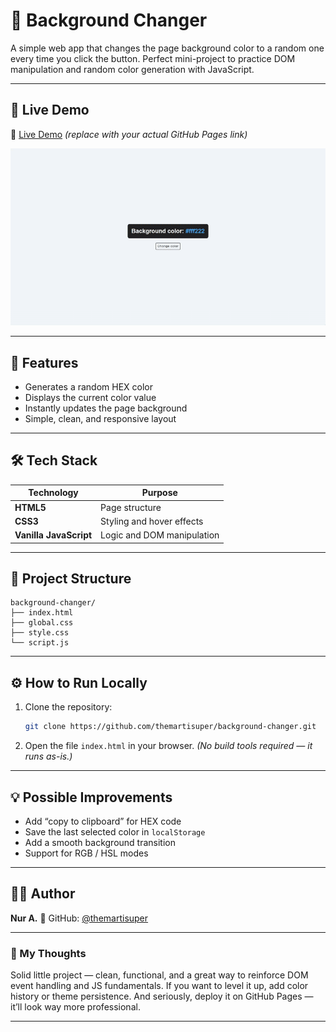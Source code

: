 # 🎨 Background Changer

A simple web app that changes the page background color to a random one every time you click the button.
Perfect mini-project to practice DOM manipulation and random color generation with JavaScript.

---

## 🚀 Live Demo

🔗 [Live Demo](https://themartisuper.github.io/background-changer)
*(replace with your actual GitHub Pages link)*

![preview](https://github.com/themartisuper/background-changer/blob/main/preview.gif)

---

## 🧠 Features

* Generates a random HEX color
* Displays the current color value
* Instantly updates the page background
* Simple, clean, and responsive layout

---

## 🛠️ Tech Stack

| Technology             | Purpose                    |
| ---------------------- | -------------------------- |
| **HTML5**              | Page structure             |
| **CSS3**               | Styling and hover effects  |
| **Vanilla JavaScript** | Logic and DOM manipulation |

---

## 📂 Project Structure

```
background-changer/
├── index.html
├── global.css
├── style.css
└── script.js
```

---

## ⚙️ How to Run Locally

1. Clone the repository:

   ```bash
   git clone https://github.com/themartisuper/background-changer.git
   ```
2. Open the file `index.html` in your browser.
   *(No build tools required — it runs as-is.)*

---

## 💡 Possible Improvements

* Add “copy to clipboard” for HEX code
* Save the last selected color in `localStorage`
* Add a smooth background transition
* Support for RGB / HSL modes

---

## 👩‍💻 Author

**Nur A.**
💼 GitHub: [@themartisuper](https://github.com/themartisuper)

---

### 🧠 My Thoughts

Solid little project — clean, functional, and a great way to reinforce DOM event handling and JS fundamentals.
If you want to level it up, add color history or theme persistence.
And seriously, deploy it on GitHub Pages — it’ll look way more professional.

---
